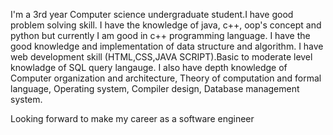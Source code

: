 I'm a 3rd year Computer science undergraduate student.I have good problem solving skill. 
I have the knowledge of java, c++, oop's concept and python but currently I am good in c++ programming language. 
I have the good knowledge and implementation of data structure and algorithm.
I have web development skill (HTML,CSS,JAVA SCRIPT).Basic to moderate level knowladge of SQL query langauge. 
I also have depth knowledge of Computer organization and architecture, Theory of computation and formal language, Operating system, Compiler design, 
Database management system.

Looking forward to make my career as a software engineer
